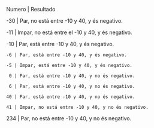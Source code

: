 Numero | Resultado

   -30 | Par, no está entre -10 y 40, y és negativo.
   
   -11 | Impar, no está entre el -10 y 40, y és negativo.
   
   -10 | Par, está entre -10 y 40, y és negativo.
   
    -6 | Par, está entre -10 y 40, y és negativo.  
    
    -5 | Impar, está entre -10 y 40, y és negativo.   
    
     0 | Par, está entre -10 y 40, y no és negativo.    
     
     6 | Par, está entre -10 y 40, y no és negativo.
     
    40 | Par, está entre -10 y 40, y no és negativo.
    
    41 | Impar, no está entre -10 y 40, y no és negativo.
    
   234 | Par, no está entre -10 y 40, y no és negativo.
   
    

